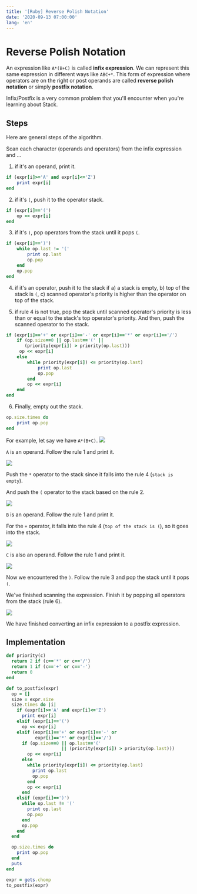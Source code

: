 ```yaml
---
title: '[Ruby] Reverse Polish Notation'
date: '2020-09-13 07:00:00'
lang: 'en'
---
```


# Reverse Polish Notation

An expression like `A*(B+C)` is called **infix expression**. We can represent this same expression in different ways like `ABC+*`. This form of expression where operators are on the right or post operands are called **reverse polish notation** or simply **postfix notation**.

Infix/Postfix is a very common problem that you'll encounter when you're learning about Stack.

## Steps

Here are general steps of the algorithm.

Scan each character (operands and operators) from the infix expression and ...

1. if it's an operand, print it.
```rb
if (expr[i]>='A' and expr[i]<='Z') 
    print expr[i]
end
```
2. if it's `(`, push it to the operator stack.
```rb
if (expr[i]=='(')
    op << expr[i]
end
```
3. if it's `)`, pop operators from the stack until it pops `(`.
```rb
if (expr[i]==')')
    while op.last != '('
        print op.last 
        op.pop
    end
    op.pop
end
```
4. if it's an operator, push it to the stack if a) a stack is empty, b) top of the stack is `(`, c) scanned operator's priority is higher than the operator on top of the stack.

5. if rule 4 is not true, pop the stack until scanned operator's priority is less than or equal to the stack's top operator's priority. And then, push the scanned operator to the stack.

```rb
if (expr[i]=='+' or expr[i]=='-' or expr[i]=='*' or expr[i]=='/')
    if (op.size==0 || op.last=='(' || 
       (priority(expr[i]) > priority(op.last)))
     op << expr[i] 
    else 
        while priority(expr[i]) <= priority(op.last)
            print op.last 
            op.pop 
        end
        op << expr[i]
    end
end
```

6. Finally, empty out the stack.
```rb
op.size.times do
    print op.pop
end
```

For example, let say we have `A*(B+C)`.
![](/images/algorithm/stack/infix2postfix/infix2postfix-1.png)

`A` is an operand. Follow the rule 1 and print it.

![](/images/algorithm/stack/infix2postfix/infix2postfix-2.png)

Push the `*` operator to the stack since it falls into the rule 4 (`stack is empty`).

And push the `(` operator to the stack based on the rule 2.

![](/images/algorithm/stack/infix2postfix/infix2postfix-3.png)

`B` is an operand. Follow the rule 1 and print it.

For the `+` operator, it falls into the rule 4 (`top of the stack is (`), so it goes into the stack.

![](/images/algorithm/stack/infix2postfix/infix2postfix-4.png)

`C` is also an operand. Follow the rule 1 and print it.

![](/images/algorithm/stack/infix2postfix/infix2postfix-5.png)

Now we encountered the `)`. Follow the rule 3 and pop the stack until it pops `(`.

We've finished scanning the expression. Finish it by popping all operators from the stack (rule 6).

![](/images/algorithm/stack/infix2postfix/infix2postfix-6.png)

We have finished converting an infix expression to a postfix expression.

## Implementation

```rb
def priority(c)
  return 2 if (c=='*' or c=='/')
  return 1 if (c=='+' or c=='-')
  return 0
end

def to_postfix(expr)
  op = []
  size = expr.size
  size.times do |i|
    if (expr[i]>='A' and expr[i]<='Z') 
      print expr[i]
    elsif (expr[i]=='(')
      op << expr[i]
    elsif (expr[i]=='+' or expr[i]=='-' or 
           expr[i]=='*' or expr[i]=='/')
      if (op.size==0 || op.last=='(' 
                     || (priority(expr[i]) > priority(op.last)))
        op << expr[i] 
      else 
        while priority(expr[i]) <= priority(op.last)
          print op.last 
          op.pop 
        end
        op << expr[i]
      end
    elsif (expr[i]==')')
      while op.last != '('
        print op.last 
        op.pop
      end
      op.pop
    end
  end

  op.size.times do
    print op.pop
  end
  puts
end

expr = gets.chomp
to_postfix(expr)
```